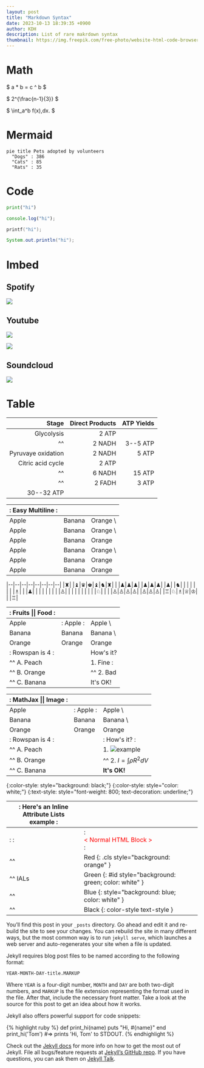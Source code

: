 ```yaml
---
layout: post
title: "Markdown Syntax"
date: 2023-10-13 18:39:35 +0900
author: KDH
description: List of rare makrdown syntax
thumbnail: https://img.freepik.com/free-photo/website-html-code-browser-view-printed-white-paper-closeup-view_211682-166.jpg?w=996&t=st=1697546256~exp=1697546856~hmac=426a0b6e50c1e2c15ecd1ad8f07565743966995c58cd410e4f78ae6af9555ff5
---
```


# Math

$ a \* b = c ^ b $

$ 2^{\frac{n-1}{3}} $

$ \int_a^b f(x)\,dx. $

# Mermaid

```mermaid!
pie title Pets adopted by volunteers
  "Dogs" : 386
  "Cats" : 85
  "Rats" : 35
```

# Code

```py
print("hi")
```

```js
console.log("hi");
```

```c
printf("hi");
```

```java
System.out.println("hi");
```

# Imbed

## Spotify

![](http://open.spotify.com/track/4Dg5moVCTqxAb7Wr8Dq2T5)

## Youtube

![](https://www.youtube.com/watch?v=Ptk_1Dc2iPY)

![](//www.youtube.com/watch?v=Ptk_1Dc2iPY?width=800&height=500)

## Soundcloud

![](https://soundcloud.com/aviciiofficial/preview-avicii-vs-lenny)

# Table

|              Stage | Direct Products | ATP Yields |
| -----------------: | --------------: | ---------: |
|         Glycolysis |           2 ATP |            |
|                 ^^ |          2 NADH |   3--5 ATP |
| Pyruvaye oxidation |          2 NADH |      5 ATP |
|  Citric acid cycle |           2 ATP |            |
|                 ^^ |          6 NADH |     15 ATP |
|                 ^^ |          2 FADH |      3 ATP |
|         30--32 ATP |                 |            |

| : Easy Multiline : |        |           |
| :----------------- | :----- | :-------- |
| Apple              | Banana | Orange \  |
| Apple              | Banana | Orange \  |
| Apple              | Banana | Orange    |
| Apple              | Banana | Orange \  |
| Apple              | Banana | Orange    |
| Apple              | Banana | Orange    |

|--|--|--|--|--|--|--|--|
|♜| |♝|♛|♚|♝|♞|♜|
| |♟|♟|♟| |♟|♟|♟|
|♟| |♞| | | | | |
| |♗| | |♟| | | |
| | | | |♙| | | |
| | | | | |♘| | |
|♙|♙|♙|♙| |♙|♙|♙|
|♖|♘|♗|♕|♔| | |♖|

| : Fruits \|\| Food : |           |           |
| :------------------- | :-------- | :-------- |
| Apple                | : Apple : | Apple \   |
| Banana               | Banana    | Banana \  |
| Orange               | Orange    | Orange    |
| : Rowspan is 4 :     |           | How's it? |
| ^^ A. Peach          |           | 1. Fine : |
| ^^ B. Orange         |           | ^^ 2. Bad |
| ^^ C. Banana         |           | It's OK!  |

| : MathJax \|\| Image : |           |                                |
| :--------------------- | :-------- | :----------------------------- |
| Apple                  | : Apple : | Apple \                        |
| Banana                 | Banana    | Banana \                       |
| Orange                 | Orange    | Orange                         |
| : Rowspan is 4 :       |           | : How's it? :                  |
| ^^ A. Peach            |           | 1. ![example][cell-image]      |
| ^^ B. Orange           |           | ^^ 2. $I = \int \rho R^{2} dV$ |
| ^^ C. Banana           |           | **It's OK!**                   |

[cell-image]: https://jekyllrb.com/img/octojekyll.png "An exemplary image"

{:color-style: style="background: black;"}
{:color-style: style="color: white;"}
{:text-style: style="font-weight: 800; text-decoration: underline;"}

| : Here's an Inline Attribute Lists example : |                                                               |     |     |
| -------------------------------------------- | ------------------------------------------------------------- | --- | --- |
| : :                                          | : <div style="color: red;"> &lt; Normal HTML Block > </div> : |     |     |
| ^^                                           | Red {: .cls style="background: orange" }                      |     |     |
| ^^ IALs                                      | Green {: #id style="background: green; color: white" }        |     |     |
| ^^                                           | Blue {: style="background: blue; color: white" }              |     |     |
| ^^                                           | Black {: color-style text-style }                             |     |     |

You’ll find this post in your `_posts` directory. Go ahead and edit it and re-build the site to see your changes. You can rebuild the site in many different ways, but the most common way is to run `jekyll serve`, which launches a web server and auto-regenerates your site when a file is updated.

Jekyll requires blog post files to be named according to the following format:

`YEAR-MONTH-DAY-title.MARKUP`

Where `YEAR` is a four-digit number, `MONTH` and `DAY` are both two-digit numbers, and `MARKUP` is the file extension representing the format used in the file. After that, include the necessary front matter. Take a look at the source for this post to get an idea about how it works.

Jekyll also offers powerful support for code snippets:

{% highlight ruby %}
def print_hi(name)
puts "Hi, #{name}"
end
print_hi('Tom')
#=> prints 'Hi, Tom' to STDOUT.
{% endhighlight %}

Check out the [Jekyll docs][jekyll-docs] for more info on how to get the most out of Jekyll. File all bugs/feature requests at [Jekyll’s GitHub repo][jekyll-gh]. If you have questions, you can ask them on [Jekyll Talk][jekyll-talk].

[jekyll-docs]: https://jekyllrb.com/docs/home
[jekyll-gh]: https://github.com/jekyll/jekyll
[jekyll-talk]: https://talk.jekyllrb.com/
